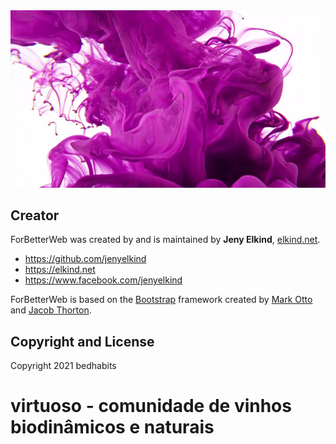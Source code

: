 <!-- # [ForBetterWeb](http://forbetterweb.com/) - [Cover Countdown](http://forbetterweb.com/htmlandbootstrap/cover-countdown-one-page-websites-html-bootstrap/) -->

<!-- <img src="https://raw.githubusercontent.com/elkindnet/forbetterweb-cover-countdown/gh-pages/img/screenshot.jpg"> -->
<img src="img/cover.jpg">

## Creator

ForBetterWeb was created by and is maintained by **Jeny Elkind**, [elkind.net](http://elkind.net/).

* https://github.com/jenyelkind
* https://elkind.net
* https://www.facebook.com/jenyelkind

ForBetterWeb is based on the [Bootstrap](http://getbootstrap.com/) framework created by [Mark Otto](https://twitter.com/mdo) and [Jacob Thorton](https://twitter.com/fat).

## Copyright and License

Copyright 2021 bedhabits
# virtuoso - comunidade de vinhos biodinâmicos e naturais
